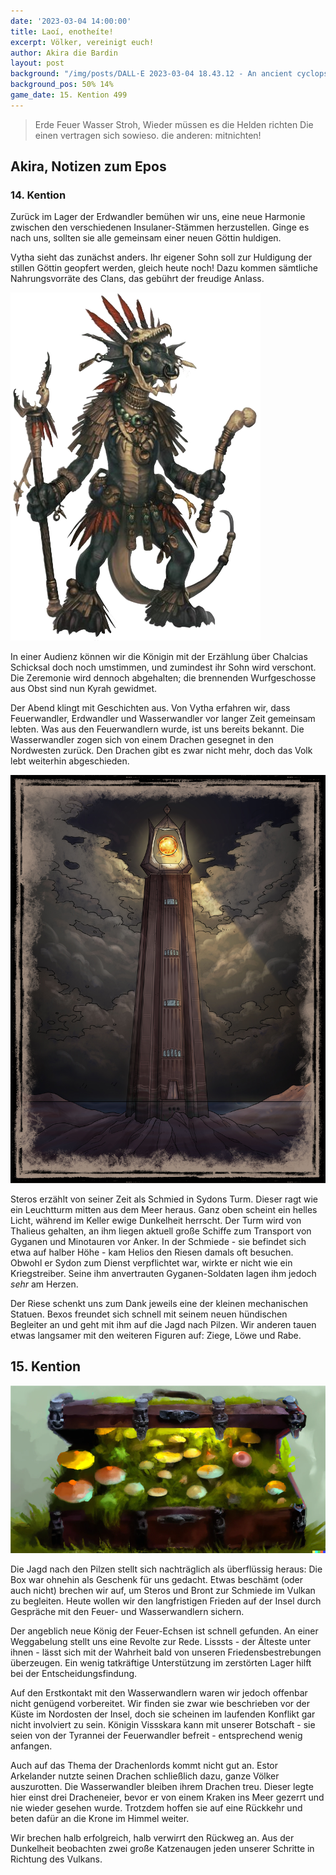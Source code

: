 ```yaml
---
date: '2023-03-04 14:00:00'
title: Laoí, enotheíte!
excerpt: Völker, vereinigt euch!
author: Akira die Bardin
layout: post
background: "/img/posts/DALL·E 2023-03-04 18.43.12 - An ancient cyclops smith gifting three tiny handcrafted iron figurines (a crow, a goat and a lion) and a mechanical dog to a group of adventurers, dig.png"
background_pos: 50% 14%
game_date: 15. Kention 499
---
```


<div class="rhyme">
  <blockquote>
    Erde Feuer Wasser Stroh,
    Wieder müssen es die Helden richten
    Die einen vertragen sich sowieso.
    die anderen: mitnichten!
  </blockquote>
</div>

## Akira, Notizen zum Epos

### 14. Kention

Zurück im Lager der Erdwandler bemühen wir uns, eine neue Harmonie zwischen den verschiedenen Insulaner-Stämmen herzustellen. Ginge es nach uns, sollten sie alle gemeinsam einer neuen Göttin huldigen.

Vytha sieht das zunächst anders. Ihr eigener Sohn soll zur Huldigung der stillen Göttin geopfert werden, gleich heute noch! Dazu kommen sämtliche Nahrungsvorräte des Clans, das gebührt der freudige Anlass.

![Vytha](/img/posts/Vytha.png)

In einer Audienz können wir die Königin mit der Erzählung über Chalcias Schicksal doch noch umstimmen, und zumindest ihr Sohn wird verschont. Die Zeremonie wird dennoch abgehalten; die brennenden Wurfgeschosse aus Obst sind nun Kyrah gewidmet.

Der Abend klingt mit Geschichten aus. Von Vytha erfahren wir, dass Feuerwandler, Erdwandler und Wasserwandler vor langer Zeit gemeinsam lebten. Was aus den Feuerwandlern wurde, ist uns bereits bekannt. Die Wasserwandler zogen sich von einem Drachen gesegnet in den Nordwesten zurück. Den Drachen gibt es zwar nicht mehr, doch das Volk lebt weiterhin abgeschieden.

![Sydons turm](/img/posts/dungeon_praxys_tower.jpg)

Steros erzählt von seiner Zeit als Schmied in Sydons Turm. Dieser ragt wie ein Leuchtturm mitten aus dem Meer heraus. Ganz oben scheint ein helles Licht, während im Keller ewige Dunkelheit herrscht. Der Turm wird von Thalieus gehalten, an ihm liegen aktuell große Schiffe zum Transport von Gyganen und Minotauren vor Anker. In der Schmiede - sie befindet sich etwa auf halber Höhe - kam Helios den Riesen damals oft besuchen. Obwohl er Sydon zum Dienst verpflichtet war, wirkte er nicht wie ein Kriegstreiber. Seine ihm anvertrauten Gyganen-Soldaten lagen ihm jedoch _sehr_ am Herzen.

Der Riese schenkt uns zum Dank jeweils eine der kleinen mechanischen Statuen. Bexos freundet sich schnell mit seinem neuen hündischen Begleiter an und geht mit ihm auf die Jagd nach Pilzen. Wir anderen tauen etwas langsamer mit den weiteren Figuren auf: Ziege, Löwe und Rabe.
## 15. Kention

![pilzbox](/img/posts/mushroombox.png)

Die Jagd nach den Pilzen stellt sich nachträglich als überflüssig heraus: Die Box war ohnehin als Geschenk für uns gedacht. Etwas beschämt (oder auch nicht) brechen wir auf, um Steros und Bront zur Schmiede im Vulkan zu begleiten. Heute wollen wir den langfristigen Frieden auf der Insel durch Gespräche mit den Feuer- und Wasserwandlern sichern.

Der angeblich neue König der Feuer-Echsen ist schnell gefunden. An einer Weggabelung stellt uns eine Revolte zur Rede. Lisssts - der Älteste unter ihnen - lässt sich mit der Wahrheit bald von unseren Friedensbestrebungen überzeugen. Ein wenig tatkräftige Unterstützung im zerstörten Lager hilft bei der Entscheidungsfindung.

Auf den Erstkontakt mit den Wasserwandlern waren wir jedoch offenbar nicht genügend vorbereitet. Wir finden sie zwar wie beschrieben vor der Küste im Nordosten der Insel, doch sie scheinen im laufenden Konflikt gar nicht involviert zu sein. Königin Vissskara kann mit unserer Botschaft - sie seien von der Tyrannei der Feuerwandler befreit - entsprechend wenig anfangen.

Auch auf das Thema der Drachenlords kommt nicht gut an. Estor Arkelander nutzte seinen Drachen schließlich dazu, ganze Völker auszurotten. Die Wasserwandler bleiben ihrem Drachen treu. Dieser legte hier einst drei Dracheneier, bevor er von einem Kraken ins Meer gezerrt und nie wieder gesehen wurde. Trotzdem hoffen sie auf eine Rückkehr und beten dafür an die Krone im Himmel weiter.

Wir brechen halb erfolgreich, halb verwirrt den Rückweg an. Aus der Dunkelheit beobachten zwei große Katzenaugen jeden unserer Schritte in Richtung des Vulkans.
